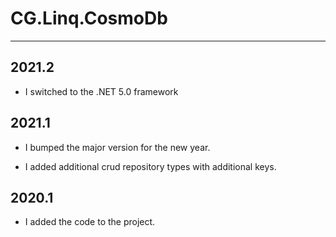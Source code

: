 # CG.Linq.CosmoDb
---

## 2021.2

* I switched to the .NET 5.0 framework

## 2021.1

* I bumped the major version for the new year.

* I added additional crud repository types with additional keys.

## 2020.1

* I added the code to the project.

